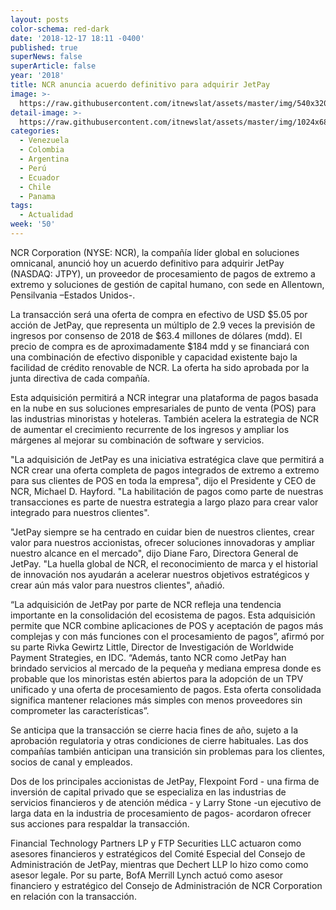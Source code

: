 ```yaml
---
layout: posts
color-schema: red-dark
date: '2018-12-17 18:11 -0400'
published: true
superNews: false
superArticle: false
year: '2018'
title: NCR anuncia acuerdo definitivo para adquirir JetPay
image: >-
  https://raw.githubusercontent.com/itnewslat/assets/master/img/540x320/Mobilemoney-p.jpg
detail-image: >-
  https://raw.githubusercontent.com/itnewslat/assets/master/img/1024x680/Mobilemoney-g.jpg
categories:
  - Venezuela
  - Colombia
  - Argentina
  - Perú
  - Ecuador
  - Chile
  - Panama
tags:
  - Actualidad
week: '50'
---
```

NCR Corporation  (NYSE: NCR), la compañía líder global en soluciones omnicanal, anunció hoy un acuerdo definitivo para adquirir JetPay (NASDAQ: JTPY), un proveedor de procesamiento de pagos de extremo a extremo y soluciones de gestión de capital humano, con sede en Allentown, Pensilvania –Estados Unidos-. 

La transacción será una oferta de compra en efectivo de USD $5.05 por acción de JetPay, que representa un múltiplo de 2.9 veces la previsión de ingresos por consenso de 2018 de $63.4 millones de dólares (mdd). El precio de compra es de aproximadamente $184 mdd y se financiará con una combinación de efectivo disponible y capacidad existente bajo la facilidad de crédito renovable de NCR. La oferta ha sido aprobada por la junta directiva de cada compañía.

Esta adquisición permitirá a NCR integrar una plataforma de pagos basada en la nube en sus soluciones empresariales de punto de venta (POS) para las industrias minoristas y hoteleras. También acelera la estrategia de NCR de aumentar el crecimiento recurrente de los ingresos y ampliar los márgenes al mejorar su combinación de software y servicios.

"La adquisición de JetPay es una iniciativa estratégica clave que permitirá a NCR crear una oferta completa de pagos integrados de extremo a extremo para sus clientes de POS en toda la empresa", dijo el Presidente y CEO de NCR, Michael D. Hayford. "La habilitación de pagos como parte de nuestras transacciones es parte de nuestra estrategia a largo plazo para crear valor integrado para nuestros clientes".

"JetPay siempre se ha centrado en cuidar bien de nuestros clientes, crear valor para nuestros accionistas, ofrecer soluciones innovadoras y ampliar nuestro alcance en el mercado", dijo Diane Faro, Directora General de JetPay. "La huella global de NCR, el reconocimiento de marca y el historial de innovación nos ayudarán a acelerar nuestros objetivos estratégicos y crear aún más valor para nuestros clientes", añadió. 

“La adquisición de JetPay por parte de NCR refleja una tendencia importante en la consolidación del ecosistema de pagos. Esta adquisición permite que NCR combine aplicaciones de POS y aceptación de pagos más complejas y con más funciones con el procesamiento de pagos”, afirmó por su parte Rivka Gewirtz Little, Director de Investigación de Worldwide Payment Strategies, en IDC. “Además, tanto NCR como JetPay han brindado servicios al mercado de la pequeña y mediana empresa donde es probable que los minoristas estén abiertos para la adopción de un TPV unificado y una oferta de procesamiento de pagos. Esta oferta consolidada significa mantener relaciones más simples con menos proveedores sin comprometer las características”.

Se anticipa que la transacción se cierre hacia fines de año, sujeto a la aprobación regulatoria y otras condiciones de cierre habituales. Las dos compañías también anticipan una transición sin problemas para los clientes, socios de canal y empleados.

Dos de los principales accionistas de JetPay, Flexpoint Ford - una firma de inversión de capital privado que se especializa en las industrias de servicios financieros y de atención médica - y Larry Stone -un ejecutivo de larga data en la industria de procesamiento de pagos- acordaron ofrecer sus acciones para respaldar la transacción.

Financial Technology Partners LP y FTP Securities LLC actuaron como asesores financieros y estratégicos del Comité Especial del Consejo de Administración de JetPay, mientras que Dechert LLP lo hizo como como asesor legale. Por su parte, BofA Merrill Lynch actuó como asesor financiero y estratégico del Consejo de Administración de NCR Corporation en relación con la transacción.